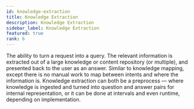 ```yaml
---
id: knowledge-extraction
title: Knowledge Extraction
description: Knowledge Extraction
sidebar_label: Knowledge Extraction
featured: true
rank: 6
---
```

 
The ability to turn a request into a query. The relevant information is extracted out of a large knowledge or content repository (or multiple), and presented back to the user as an answer. Similar to knowledge mapping, except there is no manual work to map between intents and where the information is. Knowledge extraction can both be a preprocess — where knowledge is ingested and turned into question and answer pairs for internal representation, or it can be done at intervals and even runtime, depending on implementation.